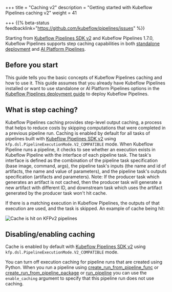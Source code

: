 +++
title = "Caching v2"
description = "Getting started with Kubeflow Pipelines caching v2"
weight = 41

+++
{{% beta-status
feedbacklink="https://github.com/kubeflow/pipelines/issues" %}}

Starting from [Kubeflow Pipelines SDK v2](https://www.kubeflow.org/docs/components/pipelines/sdk-v2/) and Kubeflow Pipelines 1.7.0, Kubeflow Pipelines supports step caching capabilities in both [standalone deployment](https://www.kubeflow.org/docs/components/pipelines/installation/standalone-deployment/) and [AI Platform Pipelines](https://cloud.google.com/ai-platform/pipelines/docs).

## Before you start
This guide tells you the basic concepts of Kubeflow Pipelines caching and how to use it. 
This guide assumes that you already have Kubeflow Pipelines installed or want to use standalone or AI Platform Pipelines options in the [Kubeflow Pipelines deployment
guide](/docs/components/pipelines/installation/) to deploy Kubeflow Pipelines.

## What is step caching?

Kubeflow Pipelines caching provides step-level output caching, a process that helps to reduce costs by skipping computations that were completed in a previous pipeline run.
Caching is enabled by default for all tasks of pipelines built with [Kubeflow Pipelines SDK v2](https://www.kubeflow.org/docs/components/pipelines/sdk-v2/) using `kfp.dsl.PipelineExecutionMode.V2_COMPATIBLE` mode.
When Kubeflow Pipeline runs a pipeline, it checks to see whether 
an execution exists in Kubeflow Pipeline with the interface of each pipeline task.
The task's interface is defined as the combination of the pipeline task specification (base image, command, args), the pipeline task's inputs (the name and id of artifacts, the name and value of parameters),
and the pipeline task's outputs specification (artifacts and parameters).
Note: If the producer task which generates an artifact is not cached, then the producer task will generate a new artifact with different ID, and downstream task which uses the artifact generated by the producer task won't hit cache.

If there is a matching execution in Kubeflow Pipelines, the outputs of that execution are used, and the task is skipped. An example of cache being hit:

<img src="/docs/images/pipelines/v2/cacheicon.png" 
  alt="Cache is hit on KFPv2 pipelines"
  class="mt-3 mb-3 border border-info rounded">


## Disabling/enabling caching

Cache is enabled by default with [Kubeflow Pipelines SDK v2](https://www.kubeflow.org/docs/components/pipelines/sdk-v2/) using `kfp.dsl.PipelineExecutionMode.V2_COMPATIBLE` mode.

You can turn off execution caching for pipeline runs that are created using Python. When you run a pipeline using [create_run_from_pipeline_func](https://kubeflow-pipelines.readthedocs.io/en/latest/source/kfp.client.html#kfp.Client.create_run_from_pipeline_func) or [create_run_from_pipeline_package](https://kubeflow-pipelines.readthedocs.io/en/latest/source/kfp.client.html#kfp.Client.create_run_from_pipeline_package) or [run_pipeline](https://kubeflow-pipelines.readthedocs.io/en/latest/source/kfp.client.html#kfp.Client.run_pipeline,) you can use the `enable_caching` argument to specify that this pipeline run does not use caching.

